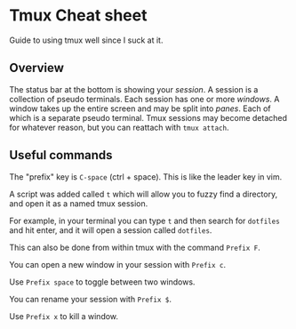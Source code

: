 # Tmux Cheat sheet

Guide to using tmux well since I suck at it.

## Overview

The status bar at the bottom is showing your _session_. A session is a collection of pseudo terminals.
Each session has one or more _windows_.
A window takes up the entire screen and may be split into _panes_. Each of which is a separate pseudo terminal.
Tmux sessions may become detached for whatever reason, but you can reattach with `tmux attach`.

## Useful commands

The "prefix" key is `C-space` (ctrl + space). This is like the leader key in vim.

A script was added called `t` which will allow you to fuzzy find a directory, and open it as a named tmux session.

For example, in your terminal you can type `t` and then search for `dotfiles` and hit enter, and it will open a session called `dotfiles`.

This can also be done from within tmux with the command `Prefix F`.

You can open a new window in your session with `Prefix c`.

Use `Prefix space` to toggle between two windows.

You can rename your session with `Prefix $`.

Use `Prefix x` to kill a window.
